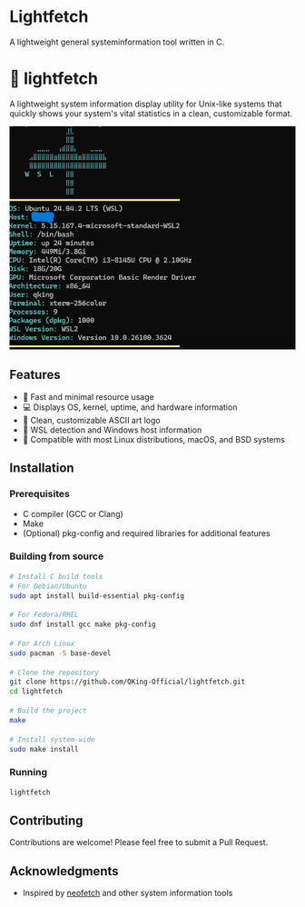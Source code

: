 # Lightfetch
A lightweight general systeminformation tool written in C.

# 🌟 lightfetch

A lightweight system information display utility for Unix-like systems that quickly shows your system's vital statistics in a clean, customizable format.

<p align="center">
  <img src="lightfetch.png" alt="lightfetch screenshot" width="600">
</p>

## Features

- 🚀 Fast and minimal resource usage
- 💻 Displays OS, kernel, uptime, and hardware information
- 🎨 Clean, customizable ASCII art logo
- 🔌 WSL detection and Windows host information
- 🧰 Compatible with most Linux distributions, macOS, and BSD systems

## Installation

### Prerequisites

- C compiler (GCC or Clang)
- Make
- (Optional) pkg-config and required libraries for additional features

### Building from source

```bash
# Install C build tools
# For Debian/Ubuntu
sudo apt install build-essential pkg-config

# For Fedora/RHEL
sudo dnf install gcc make pkg-config

# For Arch Linux
sudo pacman -S base-devel

# Clone the repository
git clone https://github.com/QKing-Official/lightfetch.git
cd lightfetch

# Build the project
make

# Install system-wide
sudo make install
```

### Running

```bash
lightfetch
```

## Contributing

Contributions are welcome! Please feel free to submit a Pull Request.

## Acknowledgments

- Inspired by [neofetch](https://github.com/dylanaraps/neofetch) and other system information tools
